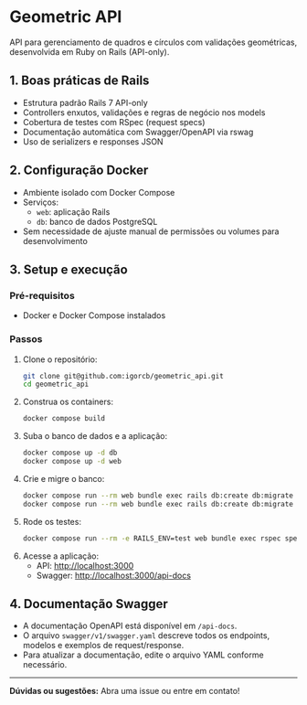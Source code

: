 
# Geometric API

API para gerenciamento de quadros e círculos com validações geométricas, desenvolvida em Ruby on Rails (API-only).

## 1. Boas práticas de Rails
- Estrutura padrão Rails 7 API-only
- Controllers enxutos, validações e regras de negócio nos models
- Cobertura de testes com RSpec (request specs)
- Documentação automática com Swagger/OpenAPI via rswag
- Uso de serializers e responses JSON

## 2. Configuração Docker
- Ambiente isolado com Docker Compose
- Serviços:
  - `web`: aplicação Rails
  - `db`: banco de dados PostgreSQL
- Sem necessidade de ajuste manual de permissões ou volumes para desenvolvimento

## 3. Setup e execução

### Pré-requisitos
- Docker e Docker Compose instalados

### Passos
1. Clone o repositório:
	```sh
	git clone git@github.com:igorcb/geometric_api.git
	cd geometric_api
	```
2. Construa os containers:
	```sh
	docker compose build
	```
3. Suba o banco de dados e a aplicação:
	```sh
	docker compose up -d db
	docker compose up -d web
	```
4. Crie e migre o banco:
	```sh
	docker compose run --rm web bundle exec rails db:create db:migrate
	docker compose run --rm web bundle exec rails db:create db:migrate RAILS_ENV=test
	```
5. Rode os testes:
	```sh
	docker compose run --rm -e RAILS_ENV=test web bundle exec rspec spec/
	```
6. Acesse a aplicação:
	- API: [http://localhost:3000](http://localhost:3000)
	- Swagger: [http://localhost:3000/api-docs](http://localhost:3000/api-docs)

## 4. Documentação Swagger
- A documentação OpenAPI está disponível em `/api-docs`.
- O arquivo `swagger/v1/swagger.yaml` descreve todos os endpoints, modelos e exemplos de request/response.
- Para atualizar a documentação, edite o arquivo YAML conforme necessário.

---

**Dúvidas ou sugestões:**
Abra uma issue ou entre em contato!
